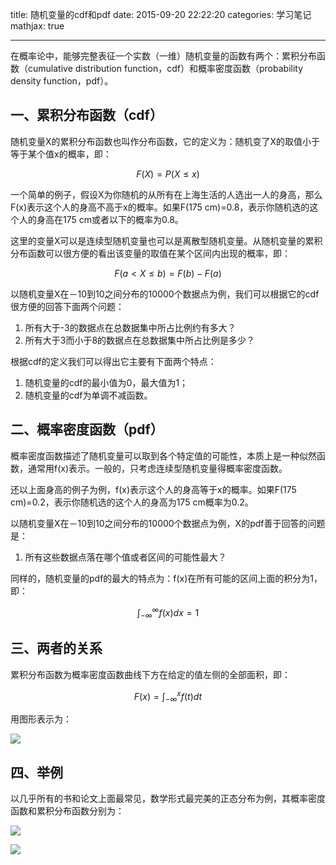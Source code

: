 title: 随机变量的cdf和pdf
date: 2015-09-20 22:22:20
categories: 学习笔记
mathjax: true

---

在概率论中，能够完整表征一个实数（一维）随机变量的函数有两个：累积分布函数（cumulative distribution function，cdf）和概率密度函数（probability density function，pdf）。

<!--more-->

## 一、累积分布函数（cdf）

随机变量X的累积分布函数也叫作分布函数，它的定义为：随机变了X的取值小于等于某个值x的概率，即：

$$F(X)=P(X≤x)$$



一个简单的例子，假设X为你随机的从所有在上海生活的人选出一人的身高，那么F(x)表示这个人的身高不高于x的概率。如果F(175 cm)=0.8，表示你随机选的这个人的身高在175 cm或者以下的概率为0.8。

这里的变量X可以是连续型随机变量也可以是离散型随机变量。从随机变量的累积分布函数可以很方便的看出该变量的取值在某个区间内出现的概率，即：

$$F(a<X≤b)=F(b)-F(a)$$

以随机变量X在－10到10之间分布的10000个数据点为例，我们可以根据它的cdf很方便的回答下面两个问题：

1. 所有大于-3的数据点在总数据集中所占比例约有多大？
2. 所有大于3而小于8的数据点在总数据集中所占比例是多少？

根据cdf的定义我们可以得出它主要有下面两个特点：

1. 随机变量的cdf的最小值为0，最大值为1；
2. 随机变量的cdf为单调不减函数。


## 二、概率密度函数（pdf）

概率密度函数描述了随机变量可以取到各个特定值的可能性，本质上是一种似然函数，通常用f(x)表示。一般的，只考虑连续型随机变量得概率密度函数。

还以上面身高的例子为例，f(x)表示这个人的身高等于x的概率。如果F(175 cm)=0.2，表示你随机选的这个人的身高为175 cm概率为0.2。

以随机变量X在－10到10之间分布的10000个数据点为例，X的pdf善于回答的问题是：


1. 所有这些数据点落在哪个值或者区间的可能性最大？

同样的，随机变量的pdf的最大的特点为：f(x)在所有可能的区间上面的积分为1，即：

$$\int_{-\infty }^{\infty }f(x)dx=1$$


## 三、两者的关系

累积分布函数为概率密度函数曲线下方在给定的值左侧的全部面积，即：



$$F(x)=\int_{-\infty }^{x}f(t)dt$$

用图形表示为：


![](http://ww4.sinaimg.cn/mw690/aeba7ac3jw1ew9a5xvbhwg20bj07agm9.gif)

## 四、举例

以几乎所有的书和论文上面最常见，数学形式最完美的正态分布为例，其概率密度函数和累积分布函数分别为：

![](http://ww3.sinaimg.cn/mw690/aeba7ac3jw1ew9achr8sbj20k00cs765.jpg)

![](http://ww1.sinaimg.cn/mw690/aeba7ac3jw1ew9acj7cglj20k00csgnj.jpg)